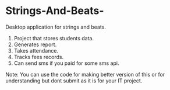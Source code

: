 # Strings-And-Beats-

Desktop application for strings and beats.

1. Project that stores students data.
2. Generates report.
3. Takes attendance.
4. Tracks fees records.
5. Can send sms if you paid for some sms api.

Note: You can use the code for making better version of this or for understanding but dont submit as it is for your IT project.
